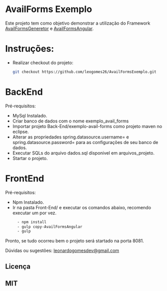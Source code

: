 # AvailForms Exemplo
Este projeto tem como objetivo demonstrar a utilização do Framework [AvailFormsGeneretor](https://github.com/leogomes26/AvailFormsGenerator.git) e [AvailFormsAngular](https://github.com/leogomes26/AvailFormsAngular.git).

# Instruções:

- Realizar checkout do projeto:
    ```sh
   git checkout https://github.com/leogomes26/AvailFormsExemplo.git
    ```
# BackEnd
Pré-requisitos:
- MySql Instalado.
- Criar banco de dados com o nome exemplo_avail_forms
- Importar projeto Back-End/exemplo-avail-forms como projeto maven no eclipse.
- Alterar as propriedades spring.datasource.username= e spring.datasource.password=
para as configurações de seu banco de dados.
- Executar SQLs do arquivo dados.sql disponivel em arquivos_projeto.
- Startar o projeto.

# FrontEnd
Pré-requisitos:
- Npm Instalado.
- Ir na pasta Front-End/ e executar os comandos abaixo, recomendo executar um por vez.
  ```sh
    - npm install
    - gulp copy-AvailFormsAngular
    - gulp
  ```

Pronto, se tudo ocorreu bem o projeto será startado na porta 8081.

Dúvidas ou sugestões: leonardogomesdev@gmail.com

## Licença
## MIT


